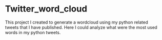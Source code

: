 # Twitter_word_cloud

This project I created to generate a wordcloud using my python related tweets that I have published. 
Here I could analyze what were the most used words in my python tweets. 
